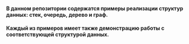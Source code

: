 #### В данном репозитории содержатся примеры реализации структур данных: стек, очередь, дерево и граф.
#### Каждый из примеров имеет также демонстрацию работы с соответствующей структурой данных.
